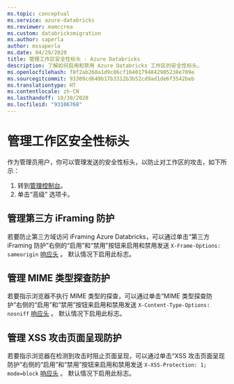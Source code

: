 ```yaml
---
ms.topic: conceptual
ms.service: azure-databricks
ms.reviewer: mamccrea
ms.custom: databricksmigration
ms.author: saperla
author: mssaperla
ms.date: 04/29/2020
title: 管理工作区安全性标头 - Azure Databricks
description: 了解如何启用和禁用 Azure Databricks 工作区的安全性标头。
ms.openlocfilehash: f8f2ab260a1d9c86cf16401794842905238e709e
ms.sourcegitcommit: 93309cd649b17b3312b3b52cd9ad1de6f3542beb
ms.translationtype: HT
ms.contentlocale: zh-CN
ms.lasthandoff: 10/30/2020
ms.locfileid: "93106768"
---
```

# <a name="manage-workspace-security-headers"></a>管理工作区安全性标头

作为管理员用户，你可以管理发送的安全性标头，以防止对工作区的攻击，如下所示：

1. 转到[管理控制台](../admin-console.md)。
2. 单击“高级”  选项卡。

## <a name="manage-third-party-iframing-prevention"></a>管理第三方 iFraming 防护

若要防止第三方域访问 iFraming Azure Databricks，可以通过单击“第三方 iFraming 防护”右侧的“启用”和“禁用”按钮来启用和禁用发送 `X-Frame-Options: sameorigin` [响应头](https://developer.mozilla.org/en-US/docs/Web/HTTP/Headers/X-Frame-Options)  。 默认情况下启用此标志。

## <a name="manage-mime-type-sniffing-prevention"></a>管理 MIME 类型探查防护

若要指示浏览器不执行 MIME 类型的探查，可以通过单击“MIME 类型探查防护”右侧的“启用”和“禁用”按钮来启用和禁用发送 `X-Content-Type-Options: nosniff` [响应头](https://developer.mozilla.org/en-US/docs/Web/HTTP/Headers/X-Content-Type-Options)  。 默认情况下启用此标志。

## <a name="manage-xss-attack-page-rendering-prevention"></a>管理 XSS 攻击页面呈现防护

若要指示浏览器在检测到攻击时阻止页面呈现，可以通过单击“XSS 攻击页面呈现防护”右侧的“启用”和“禁用”按钮来启用和禁用发送 `X-XSS-Protection: 1; mode=block` [响应头](https://developer.mozilla.org/en-US/docs/Web/HTTP/Headers/X-XSS-Protection)  。 默认情况下启用此标志。